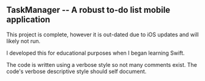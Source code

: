 TaskManager -- A robust to-do list mobile application
-----------------------------------------------------
This project is complete, however it is out-dated due to iOS updates and will likely not run.

I developed this for educational purposes when I began learning Swift.

The code is written using a verbose style so not many comments exist. The code's verbose descriptive style should self document.